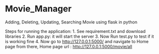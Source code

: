 # Movie_Manager
Adding, Deleting, Updating, Searching Movie using flask in python

Steps for running the application:
    1. See requirement.txt and download libraries
    2. Run app.py: it will start the server
    3. Now Run test.py to test if it is working fine
    4. Now go to http://127.0.0.1:5000/ and navigate to Home page from there,
        Home page url : http://127.0.0.1:5000/movie/all
